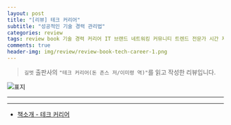 ```yaml
---  
layout: post  
title: "[리뷰] 테크 커리어"  
subtitle: "성공적인 기술 경력 관리법"  
categories: review  
tags: review book 기술 경력 커리어 IT 브랜드 네트워킹 커뮤니티 트렌드 전문가 시간 재택근무 리더십 글 블로그 의사결정 비즈니스 구직   
comments: true  
header-img: img/review/review-book-tech-career-1.png
---  
```

  
> `길벗` 출판사의 `"테크 커리어(돈 존스 저/이미령 역)"`를 읽고 작성한 리뷰입니다.  

![표지](https://theorydb.github.io/assets/img/review/review-book-tech-career-1.png)  

---

> 






---

* [책소개 - 테크 커리어](http://www.yes24.com/Product/Goods/118106959)
